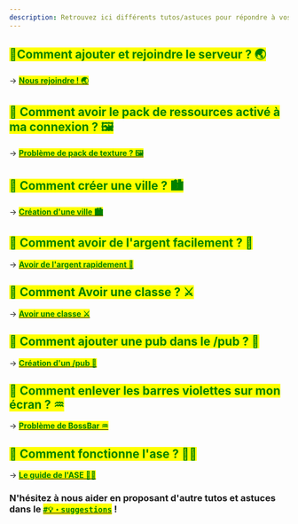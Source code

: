 ```yaml
---
description: Retrouvez ici différents tutos/astuces pour répondre à vos questions sur le serveur Évolucraft !
---
```


## <mark style="color:green;">💠Comment ajouter et rejoindre le serveur ? 🌏</mark>

-> [<mark style="color:green;">**Nous rejoindre ! 🌏**</mark>](https://wiki.evolucraft.fr/tuto-et-astuce/rejoindre-serveur)

## <mark style="color:green;">💠 Comment avoir le pack de ressources activé à ma connexion ? 🖼️</mark>

-> [<mark style="color:green;">**Problème de pack de texture ? 🖼️**</mark>](https://wiki.evolucraft.fr/tuto-et-astuce/pb-pack)

## <mark style="color:green;">💠 Comment créer une ville ? 🏙️</mark>

-> [<mark style="color:green;">**Création d'une ville 🏙️**</mark>](https://wiki.evolucraft.fr/tuto-et-astuce/creer-une-ville)

## <mark style="color:green;">💠 Comment avoir de l'argent facilement ? 💸</mark>

-> [<mark style="color:green;">**Avoir de l'argent rapidement 💸**</mark>](https://wiki.evolucraft.fr/tuto-et-astuce/gagner-argent)

## <mark style="color:green;">💠 Comment Avoir une classe ? ⚔️</mark>

-> [<mark style="color:green;">**Avoir une classe ⚔️**</mark>](https://wiki.evolucraft.fr/tuto-et-astuce/gagner-argent)

## <mark style="color:green;">💠 Comment ajouter une pub dans le /pub ? 🏪</mark>

-> [<mark style="color:green;">**Création d'un /pub 🏪**</mark>](https://wiki.evolucraft.fr/tuto-et-astuce/creation-pub)

## <mark style="color:green;">💠 Comment enlever les barres violettes sur mon écran ? ♒</mark>

-> [<mark style="color:green;">**Problème de BossBar ♒**</mark>](https://wiki.evolucraft.fr/tuto-et-astuce/pb-bossbar)

## <mark style="color:green;">💠 Comment fonctionne l'ase ? 🧍‍♂️</mark>

-> [<mark style="color:green;">**Le guide de l'ASE 🧍‍♂️**</mark>](https://wiki.evolucraft.fr/tuto-et-astuce/le-ase)

### N'hésitez à nous aider en proposant d'autre tutos et astuces dans le [<mark style="color:green;">**`#💡・suggestions`**</mark>](https://wiki.evolucraft.fr/tuto-et-astuce/creation-pub) !
